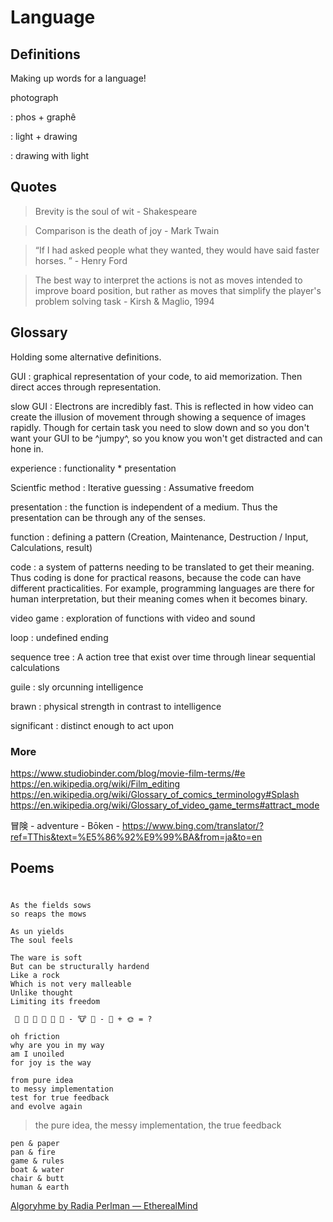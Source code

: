 # Language

## Definitions

Making up words for a language!

photograph

: phos + graphê

: light + drawing

: drawing with light

## Quotes

> Brevity is the soul of wit - Shakespeare

> Comparison is the death of joy - Mark Twain

> “If I had asked people what they wanted, they would have said faster horses. ” - Henry Ford

> The best way to interpret the actions is not as moves intended to improve board position, but rather as moves that simplify the player's problem solving task - Kirsh & Maglio, 1994

## Glossary

Holding some alternative definitions.

GUI
: graphical representation of your code, to aid memorization. Then direct acces through representation.

slow GUI
: Electrons are incredibly fast. This is reflected in how video can create the illusion of movement through showing a sequence of images rapidly. Though for certain task you need to slow down and so you don't want your GUI to be ^jumpy^, so you know you won't get distracted and can hone in.

experience
: functionality * presentation

Scientfic method
: Iterative guessing
: Assumative freedom

presentation
: the function is independent of a medium. Thus the presentation can be through any of the senses.

function
: defining a pattern (Creation, Maintenance, Destruction / Input, Calculations, result) 

code
: a system of patterns needing to be translated to get their meaning. Thus coding is done for practical reasons, because the code can have different practicalities. For example, programming languages are there for human interpretation, but their meaning comes when it becomes binary.

video game
: exploration of functions with video and sound

loop
: undefined ending

sequence tree
: A action tree that exist over time through linear sequential calculations

guile
: sly orcunning intelligence

brawn
: physical strength in contrast to intelligence

significant
: distinct enough to act upon


### More

https://www.studiobinder.com/blog/movie-film-terms/#e
https://en.wikipedia.org/wiki/Film_editing
https://en.wikipedia.org/wiki/Glossary_of_comics_terminology#Splash
https://en.wikipedia.org/wiki/Glossary_of_video_game_terms#attract_mode

冒険 - adventure - Bōken - https://www.bing.com/translator/?ref=TThis&text=%E5%86%92%E9%99%BA&from=ja&to=en

## Poems

# 

```
As the fields sows
so reaps the mows
```

```
As un yields
The soul feels
```

```
The ware is soft
But can be structurally hardend
Like a rock
Which is not very malleable
Unlike thought
Limiting its freedom
```

```
 🐣 🐥 🐤 🐔 🥚 🐣 - 🐮 🥛 - 🌻 + 🌞 = ?
```

```
oh friction
why are you in my way
am I unoiled
for joy is the way
```

```
from pure idea
to messy implementation
test for true feedback
and evolve again
```

> the pure idea, the messy implementation, the true feedback

```
pen & paper
pan & fire
game & rules
boat & water
chair & butt
human & earth
```

[Algoryhme by Radia Perlman — EtherealMind](https://etherealmind.com/algorhyme-radia-perlman/)
